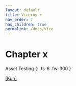 ```yaml
---
layout: default
title: Viceroy +
nav_order: 7
has_children: true
permalink: /docs/Vice
---
```


# Chapter x

Asset Testing
{: .fs-6 .fw-300 }

[[Kuh]](/mhbasics/assets/Kuh.png)